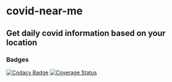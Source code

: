 # covid-near-me

## Get daily covid information based on your location

### Badges

[![Codacy Badge](https://api.codacy.com/project/badge/Grade/3f955c3b44f44f7082873e363b7a8458)](https://app.codacy.com/gh/doniseferi/covid-near-me?utm_source=github.com&utm_medium=referral&utm_content=doniseferi/covid-near-me&utm_campaign=Badge_Grade_Settings)
[![Coverage Status](https://coveralls.io/repos/github/doniseferi/covid-near-me/badge.svg?branch=resilient-location-repository)](https://coveralls.io/github/doniseferi/covid-near-me?branch=resilient-location-repository)